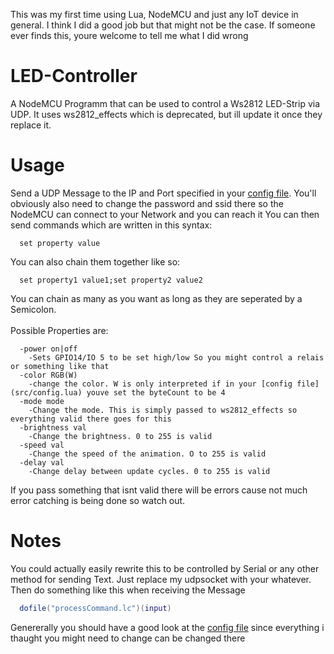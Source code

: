 This was my first time using Lua, NodeMCU and just any IoT device in general. I think I did a good job but that might not be the case.
If someone ever finds this, youre welcome to tell me what I did wrong
# LED-Controller
A NodeMCU Programm that can be used to control a Ws2812 LED-Strip via UDP.
It uses ws2812_effects which is deprecated, but ill update it once they replace it.

# Usage
Send a UDP Message to the IP and Port specified in your [config file](src/config.lua). 
You'll obviously also need to change the password and ssid there so the NodeMCU can connect to your Network and you can reach it
You can then send commands which are written in this syntax:
```
  set property value
```
You can also chain them together like so:
```
  set property1 value1;set property2 value2
```
You can chain as many as you want as long as they are seperated by a Semicolon.\
\
Possible Properties are:
```
  -power on|off
    -Sets GPIO14/IO 5 to be set high/low So you might control a relais or something like that
  -color RGB(W)
    -change the color. W is only interpreted if in your [config file](src/config.lua) youve set the byteCount to be 4
  -mode mode
    -Change the mode. This is simply passed to ws2812_effects so everything valid there goes for this
  -brightness val
    -Change the brightness. 0 to 255 is valid
  -speed val
    -Change the speed of the animation. O to 255 is valid
  -delay val
    -Change delay between update cycles. 0 to 255 is valid
```
If you pass something that isnt valid there will be errors cause not much error catching is being done so watch out.

# Notes
You could actually easily rewrite this to be controlled by Serial or any other method for sending Text.
Just replace my udpsocket with your whatever. Then do something like this when receiving the Message
```lua
  dofile("processCommand.lc")(input)
```
Genererally you should have a good look at the [config file](src/config.lua) since everything i thaught you might need to change can be changed there
